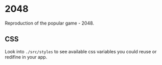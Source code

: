 # 2048
Reproduction of the popular game - 2048.

## CSS
Look into `./src/styles` to see available css variables you could reuse or redifine in your app.

